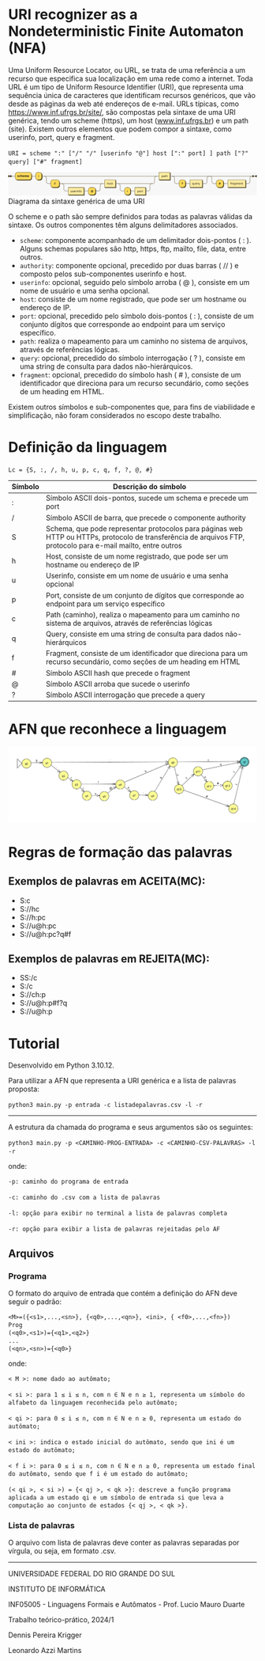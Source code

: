 # URI recognizer as a Nondeterministic Finite Automaton (NFA)

Uma Uniform Resource Locator, ou URL, se trata de uma referência a um recurso que especifica sua localização em uma rede como a internet. Toda URL é um tipo de Uniform Resource Identifier (URI), que representa uma sequência única de caracteres que identificam recursos genéricos, que vão desde as páginas da web até endereços de e-mail. URLs típicas, como https://www.inf.ufrgs.br/site/, são compostas pela sintaxe de uma URI genérica, tendo um scheme (https), um host (www.inf.ufrgs.br) e um path (site). Existem outros elementos que podem compor a sintaxe, como userinfo, port, query e fragment.

`URI = scheme ":" ["/" "/" [userinfo "@"] host [":" port] ] path ["?" query] ["#" fragment]`

![uri](uri.jpeg)
Diagrama da sintaxe genérica de uma URI

O scheme e o path são sempre definidos para todas as palavras válidas da sintaxe. Os outros componentes têm alguns delimitadores associados.

- `scheme`: componente acompanhado de um delimitador dois-pontos ( : ). Alguns schemas populares são http, https, ftp, mailto, file, data, entre outros.
- `authority`: componente opcional, precedido por duas barras ( // ) e composto pelos sub-componentes userinfo e host.
- `userinfo`: opcional, seguido pelo símbolo arroba ( @ ), consiste em um nome de usuário e uma senha opcional.
- `host`: consiste de um nome registrado, que pode ser um hostname ou endereço de IP.
- `port`: opcional, precedido pelo símbolo dois-pontos ( : ), consiste de um conjunto dígitos que corresponde ao endpoint para um serviço específico.
- `path`: realiza o mapeamento para um caminho no sistema de arquivos, através de referências lógicas.
- `query`: opcional, precedido do símbolo interrogação ( ? ), consiste em uma string de consulta para dados não-hierárquicos.
- `fragment`: opcional, precedido do símbolo hash ( # ), consiste de um identificador que direciona para um recurso secundário, como seções de um heading em HTML. 

Existem outros símbolos e sub-componentes que, para fins de viabilidade e simplificação, não foram considerados no escopo deste trabalho.

# Definição da linguagem

`Lc = {S, :, /, h, u, p, c, q, f, ?, @, #}`


| Símbolo | Descrição do símbolo                                      |
|---------|-----------------------------------------------------------|
| :       | Símbolo ASCII dois-pontos, sucede um schema e precede um port |
| /       | Símbolo ASCII de barra, que precede o componente authority |
| S       | Schema, que pode representar protocolos para páginas web HTTP ou HTTPs, protocolo de transferência de arquivos FTP, protocolo para e-mail mailto, entre outros |
| h       | Host, consiste de um nome registrado, que pode ser um hostname ou endereço de IP |
| u       | Userinfo, consiste em um nome de usuário e uma senha opcional |
| p       | Port, consiste de um conjunto de dígitos que corresponde ao endpoint para um serviço específico |
| c       | Path (caminho), realiza o mapeamento para um caminho no sistema de arquivos, através de referências lógicas |
| q       | Query, consiste em uma string de consulta para dados não-hierárquicos |
| f       | Fragment, consiste de um identificador que direciona para um recurso secundário, como seções de um heading em HTML |
| #       | Símbolo ASCII hash que precede o fragment |
| @       | Símbolo ASCII arroba que sucede o userinfo |
| ?       | Símbolo ASCII interrogação que precede a query |


# AFN que reconhece a linguagem
![image](./jflap/afn.png)

# Regras de formação das palavras

## Exemplos de palavras em ACEITA(MC):
- S:c
- S://hc
- S://h:pc
- S://u@h:pc
- S://u@h:pc?q#f

## Exemplos de palavras em REJEITA(MC):
- SS:/c
- S:/c
- S://ch:p
- S://u@h:p#f?q
- S://u@h:p

# Tutorial

Desenvolvido em Python 3.10.12.

Para utilizar a AFN que representa a URI genérica e a lista de palavras proposta:

`python3 main.py -p entrada -c listadepalavras.csv -l -r`

---

A estrutura da chamada do programa e seus argumentos são os seguintes:

`python3 main.py -p <CAMINHO-PROG-ENTRADA> -c <CAMINHO-CSV-PALAVRAS> -l -r`

onde:

    -p: caminho do programa de entrada

    -c: caminho do .csv com a lista de palavras

    -l: opção para exibir no terminal a lista de palavras completa
    
    -r: opção para exibir a lista de palavras rejeitadas pelo AF

## Arquivos

### Programa

O formato do arquivo de entrada que contém a definição do AFN deve seguir o padrão:

```
<M>=({<s1>,...,<sn>}, {<q0>,...,<qn>}, <ini>, { <f0>,...,<fn>}) 
Prog 
(<q0>,<s1>)={<q1>,<q2>} 
... 
(<qn>,<sn>)={<q0>}
```
onde: 

    < M >: nome dado ao autômato;

    < si >: para 1 ≤ i ≤ n, com n ∈ N e n ≥ 1, representa um símbolo do alfabeto da linguagem reconhecida pelo autômato; 
    
    < qi >: para 0 ≤ i ≤ n, com n ∈ N e n ≥ 0, representa um estado do autômato; 
    
    < ini >: indica o estado inicial do autômato, sendo que ini é um estado do autômato; 
    
    < f i >: para 0 ≤ i ≤ n, com n ∈ N e n ≥ 0, representa um estado final do autômato, sendo que f i é um estado do autômato; 
    
    (< qi >, < si >) = {< qj >, < qk >}: descreve a função programa aplicada a um estado qi e um símbolo de entrada si que leva a computação ao conjunto de estados {< qj >, < qk >}.

### Lista de palavras

O arquivo com lista de palavras deve conter as palavras separadas por vírgula, ou seja, em formato .csv.

---
UNIVERSIDADE FEDERAL DO RIO GRANDE DO SUL

INSTITUTO DE INFORMÁTICA

INF05005 - Linguagens Formais e Autômatos - Prof. Lucio Mauro Duarte

Trabalho teórico-prático, 2024/1

Dennis Pereira Krigger

Leonardo Azzi Martins